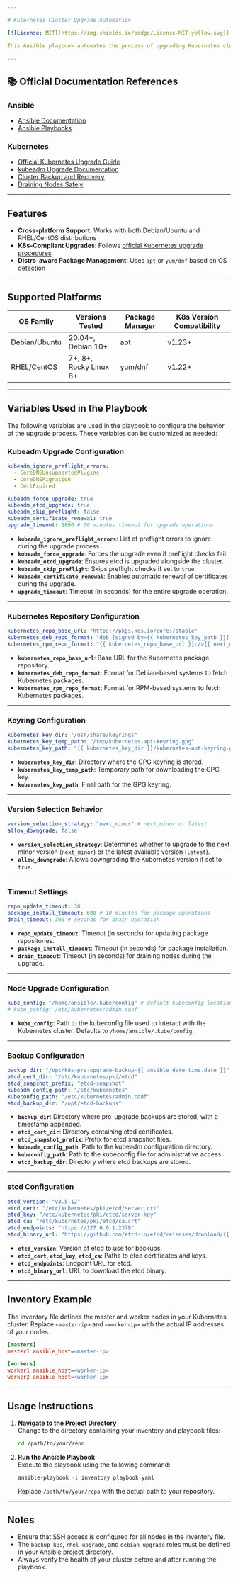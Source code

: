 ```yaml
---

# Kubernetes Cluster Upgrade Automation

[![License: MIT](https://img.shields.io/badge/License-MIT-yellow.svg)](https://opensource.org/licenses/MIT)

This Ansible playbook automates the process of upgrading Kubernetes clusters across **both Debian and RHEL/CentOS** systems. It follows Kubernetes upgrade best practices while handling distribution-specific package management.

---
```


## 📚 Official Documentation References

### Ansible
- [Ansible Documentation](https://docs.ansible.com/)
- [Ansible Playbooks](https://docs.ansible.com/ansible/latest/playbook_guide/index.html)

### Kubernetes
- [Official Kubernetes Upgrade Guide](https://kubernetes.io/docs/tasks/administer-cluster/kubeadm/kubeadm-upgrade/)
- [kubeadm Upgrade Documentation](https://kubernetes.io/docs/reference/setup-tools/kubeadm/kubeadm-upgrade/)
- [Cluster Backup and Recovery](https://kubernetes.io/docs/tasks/administer-cluster/configure-upgrade-etcd/#backing-up-an-etcd-cluster)
- [Draining Nodes Safely](https://kubernetes.io/docs/tasks/administer-cluster/safely-drain-node/)

---

## Features

- **Cross-platform Support**: Works with both Debian/Ubuntu and RHEL/CentOS distributions  
- **K8s-Compliant Upgrades**: Follows [official Kubernetes upgrade procedures](https://kubernetes.io/docs/tasks/administer-cluster/kubeadm/kubeadm-upgrade/)  
- **Distro-aware Package Management**: Uses `apt` or `yum/dnf` based on OS detection  

---

## Supported Platforms

| OS Family      | Versions Tested          | Package Manager | K8s Version Compatibility |
|----------------|--------------------------|-----------------|---------------------------|
| Debian/Ubuntu  | 20.04+, Debian 10+       | apt             | v1.23+                    |
| RHEL/CentOS    | 7+, 8+, Rocky Linux 8+   | yum/dnf         | v1.22+                    |

---

## Variables Used in the Playbook

The following variables are used in the playbook to configure the behavior of the upgrade process. These variables can be customized as needed:

### Kubeadm Upgrade Configuration
```yaml
kubeadm_ignore_preflight_errors:
  - CoreDNSUnsupportedPlugins
  - CoreDNSMigration
  - CertExpired

kubeadm_force_upgrade: true
kubeadm_etcd_upgrade: true
kubeadm_skip_preflight: false
kubeadm_certificate_renewal: true
upgrade_timeout: 1800 # 30 minutes timeout for upgrade operations
```
- **`kubeadm_ignore_preflight_errors`**: List of preflight errors to ignore during the upgrade process.
- **`kubeadm_force_upgrade`**: Forces the upgrade even if preflight checks fail.
- **`kubeadm_etcd_upgrade`**: Ensures etcd is upgraded alongside the cluster.
- **`kubeadm_skip_preflight`**: Skips preflight checks if set to `true`.
- **`kubeadm_certificate_renewal`**: Enables automatic renewal of certificates during the upgrade.
- **`upgrade_timeout`**: Timeout (in seconds) for the entire upgrade operation.

---

### Kubernetes Repository Configuration
```yaml
kubernetes_repo_base_url: "https://pkgs.k8s.io/core:/stable"
kubernetes_deb_repo_format: "deb [signed-by={{ kubernetes_key_path }}] {{ kubernetes_repo_base_url }}:/v{{ next_minor_version.split('.')[0] }}.{{ next_minor_version.split('.')[1] }}/deb/ /"
kubernetes_rpm_repo_format: "{{ kubernetes_repo_base_url }}:/v{{ next_minor_version.split('.')[0] }}.{{ next_minor_version.split('.')[1] }}/rpm/"
```
- **`kubernetes_repo_base_url`**: Base URL for the Kubernetes package repository.
- **`kubernetes_deb_repo_format`**: Format for Debian-based systems to fetch Kubernetes packages.
- **`kubernetes_rpm_repo_format`**: Format for RPM-based systems to fetch Kubernetes packages.

---

### Keyring Configuration
```yaml
kubernetes_key_dir: "/usr/share/keyrings"
kubernetes_key_temp_path: "/tmp/kubernetes-apt-keyring.gpg"
kubernetes_key_path: "{{ kubernetes_key_dir }}/kubernetes-apt-keyring.gpg"
```
- **`kubernetes_key_dir`**: Directory where the GPG keyring is stored.
- **`kubernetes_key_temp_path`**: Temporary path for downloading the GPG key.
- **`kubernetes_key_path`**: Final path for the GPG keyring.

---

### Version Selection Behavior
```yaml
version_selection_strategy: "next_minor" # next_minor or latest
allow_downgrade: false
```
- **`version_selection_strategy`**: Determines whether to upgrade to the next minor version (`next_minor`) or the latest available version (`latest`).
- **`allow_downgrade`**: Allows downgrading the Kubernetes version if set to `true`.

---

### Timeout Settings
```yaml
repo_update_timeout: 30
package_install_timeout: 600 # 10 minutes for package operations
drain_timeout: 300 # seconds for drain operation
```
- **`repo_update_timeout`**: Timeout (in seconds) for updating package repositories.
- **`package_install_timeout`**: Timeout (in seconds) for package installation.
- **`drain_timeout`**: Timeout (in seconds) for draining nodes during the upgrade.

---

### Node Upgrade Configuration
```yaml
kube_config: "/home/ansible/.kube/config" # default kubeconfig location
# kube_config: /etc/kubernetes/admin.conf
```
- **`kube_config`**: Path to the kubeconfig file used to interact with the Kubernetes cluster. Defaults to `/home/ansible/.kube/config`.

---

### Backup Configuration
```yaml
backup_dir: "/opt/k8s-pre-upgrade-backup-{{ ansible_date_time.date }}"
etcd_cert_dir: "/etc/kubernetes/pki/etcd"
etcd_snapshot_prefix: "etcd-snapshot"
kubeadm_config_path: "/etc/kubernetes"
kubeconfig_path: "/etc/kubernetes/admin.conf"
etcd_backup_dir: "/opt/etcd-backups"
```
- **`backup_dir`**: Directory where pre-upgrade backups are stored, with a timestamp appended.
- **`etcd_cert_dir`**: Directory containing etcd certificates.
- **`etcd_snapshot_prefix`**: Prefix for etcd snapshot files.
- **`kubeadm_config_path`**: Path to the kubeadm configuration directory.
- **`kubeconfig_path`**: Path to the kubeconfig file for administrative access.
- **`etcd_backup_dir`**: Directory where etcd backups are stored.

---

### etcd Configuration
```yaml
etcd_version: "v3.5.12"
etcd_cert: "/etc/kubernetes/pki/etcd/server.crt"
etcd_key: "/etc/kubernetes/pki/etcd/server.key"
etcd_ca: "/etc/kubernetes/pki/etcd/ca.crt"
etcd_endpoints: "https://127.0.0.1:2379"
etcd_binary_url: "https://github.com/etcd-io/etcd/releases/download/{{ etcd_version }}/etcd-{{ etcd_version }}-linux-amd64.tar.gz"
```
- **`etcd_version`**: Version of etcd to use for backups.
- **`etcd_cert`, `etcd_key`, `etcd_ca`**: Paths to etcd certificates and keys.
- **`etcd_endpoints`**: Endpoint URL for etcd.
- **`etcd_binary_url`**: URL to download the etcd binary.

---

## Inventory Example

The inventory file defines the master and worker nodes in your Kubernetes cluster. Replace `<master-ip>` and `<worker-ip>` with the actual IP addresses of your nodes.

```ini
[masters]
master1 ansible_host=<master-ip>

[workers]
worker1 ansible_host=<worker-ip>
worker2 ansible_host=<worker-ip>
```

---

## Usage Instructions

1. **Navigate to the Project Directory**  
   Change to the directory containing your inventory and playbook files:

   ```bash
   cd /path/to/your/repo
   ```

2. **Run the Ansible Playbook**  
   Execute the playbook using the following command:

   ```bash
   ansible-playbook -i inventory playbook.yaml
   ```

   Replace `/path/to/your/repo` with the actual path to your repository.

---

## Notes

- Ensure that SSH access is configured for all nodes in the inventory file.
- The `backup_k8s`, `rhel_upgrade`, and `debian_upgrade` roles must be defined in your Ansible project directory.
- Always verify the health of your cluster before and after running the playbook.

